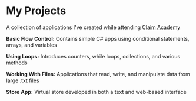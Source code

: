 # My Projects

A collection of applications I've created while attending [Claim Academy](http://claimacademystl.com/)


**Basic Flow Control:** Contains simple C# apps using conditional statements, arrays, and variables

**Using Loops:** Introduces counters, while loops, collections, and various methods

**Working With Files:** Applications that read, write, and manipulate data from large .txt files

**Store App:** Virtual store developed in both a text and web-based interface
